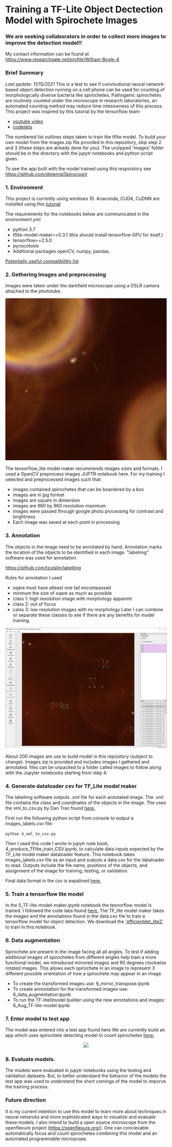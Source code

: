 # Training a TF-Lite Object Dectection Model with Spirochete Images

### We are seeking collaborators in order to collect more images to improve the detection model!!
My contact information can be found at https://www.researchgate.net/profile/William-Boyle-4

### Brief Summary
*Last ppdate: 11/15/2021*
This is a test to see if convloutional neural network-based object detection running on a cell phone can be used for counting of morphologically diverse bacteria like spirochetes. Pathogenic spirochetes are routinely counted under the microscope in research laboratories, an automated counting method may reduce time intesiveness of this process. This project was inspired by this tutorial by the tensorflow team: 

* [youtube video](https://www.youtube.com/watch?v=vLxn5mOuWAk&t=1529s)
* [codelabs](https://codelabs.developers.google.com/tflite-object-detection-android#0)

The numbered list outlines steps taken to train the tflite model. To build your own model from the images.zip file provided in this repository, skip step 2 and 3 (these steps are already done for you). The unzipped 'images' folder should be in the directory with the jupytr notebooks and python script given.

To see the app built with the model trained using this respoistory see https://github.com/djewing/Spirocount


### 1. Environment

This project is currently using windows 10. Anaconda, CUDA, CuDNN are installed using this [tutorial](https://github.com/EdjeElectronics/TensorFlow-Object-Detection-API-Tutorial-Train-Multiple-Objects-Windows-10)

The requirements for the notebooks below are communicated in the environment.yml
* python 3.7
* tflite-model-maker==0.3.1 (this should install tensorflow GPU for itself.)
* tensorflow==2.5.0
* pycocotools
* Additional packages openCV, numpy, pandas.

[Potentially useful compatibilitty list](https://www.tensorflow.org/install/source#tested_build_configurations)


### 2. Gethering Images and preprocessing

Images were taken under the darkfield microscope using a DSLR camera attached to the phototube.

<p align="center">
  <img src="docs/2.jpg">
</p>

The tensorflow_lite model maker recommends images sizes and formats. I used a OpenCV preprocess images JUPTR notebook here. For my training I selected and preprocessed images such that:
* images contained spirochetes that can be boardered by a box
* images are in jpg format
* images are square in dimension
* images are 960 by 960 resolution maximum 
* images were passed through google photo processing for contrast and brightness
* Each image was saved at each point in processing


### 3. Annotation

The objects in the image need to be annotated by hand. Annotation marks the location of the objects to be identified in each image. "labelimg" software was used for annotation.

https://github.com/tzutalin/labelImg

Rules for annotation I used
* sqare must have atleast one tail encompassed
* minmum the size of sqare as much as possible 
* class 1: high resolution image with morphology apparent
* class 2: out of focus
* calss 3: low resolution images with no morphology
Later I can combine or separate these classes to see if there are any benefits for model training.

<p align="center">
  <img src="docs/labelimg.PNG">
</p>

About 200 images are use to build model in this repository (subject to change). Images.zip is provided and includes images I gathered and annotated. files can be unpacked to a folder called images to follow along with the Jupyter notebooks starting from step 4.


### 4. Generate dataloader csv for TF_Lite model maker

The labelimg software outputs .xml file for each annotated image. The .xml file contains the class and coordinates of the objects in the image. The uses the xml_to_csv.py by Dan Tran found [here.](https://github.com/datitran/raccoon_dataset) 

First run the following python script from console to output a images_labels.csv file:

``
python 4_xml_to_csv.py
``

Then I used this code I wrote in jupytr note book, 4_produce_TFlite_train_CSV.ipynb, to calculate data inputs expected by the TF_Lite model maker dataloader feature. This notebook takes images_labels.csv file as an input and outputs a data.csv for the dataloader to read. Outputs include the file name, positions of the objects, and assignment of the image for training, testing, or validation.

Final data format in the csv is expalined [here.](https://www.tensorflow.org/lite/tutorials/model_maker_object_detection)


### 5. Train a tensorflow lite model

In the 5_TF-lite-model-maker.ipynb notebook the tesnorflow model is trained. I followed the code labs found [here.](https://www.tensorflow.org/lite/tutorials/model_maker_object_detection) The TF_lite model maker takes the images and the annotations found in the data.csv file to train a tensorflow model for object detection. We download the ['efficientdet_lite2'](https://arxiv.org/abs/1911.09070) to train in this notebook.


### 6. Data augmentation

Spirochete are present in the image facing all all angles. To test if adding additional images of spirochetes from different angles help train a more functional model, we introduced mirrored images and 90 degrees clockwise rotated images. This allows each spirochete in an image to represent 3 different possible orientation of how a spirochete may appear in an image.

* To create the transformed images use: 6_mirror_transpose.ipynb
* To create annnotation for the transformed images use: 6_data_augmentation.ipynb
* To run the TF-lite0model builder using the new annotations and images: 6_Aug_TF-lite-model.ipynb

### 7. Enter model to test app

The model was entered into a test app found here
We are currently build an app which uses spirochete detecting model to count spirochetes [here:](https://github.com/djewing/Spirocount)

<p align="center">
  <img src="doc/afterdetct.png">
</p>

### 8. Evaluate models. 

The models were evaluated in jupytr notebooks using the testing and validation datasets. But, to better understand the behavior of the models the test app was used to understand the short comings of the model to imporve the training process. 


### Future direction

It is my current intention to use this model to learn more about techniques in neural netwroks and more sophisticated ways to visualize and evaluate these models. I also intend to build a open source microscope from the openflexure project (https://openflexure.org/). One can concievable automatically focus and count spirochetes combining this model and an automated programmable microscope. 